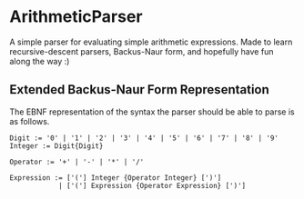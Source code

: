 # ArithmeticParser
A simple parser for evaluating simple arithmetic expressions. Made to learn recursive-descent parsers, Backus-Naur form, and hopefully have fun along the way :)

## Extended Backus-Naur Form Representation
The EBNF representation of the syntax the parser should be able to parse is as follows.

```
Digit := '0' | '1' | '2' | '3' | '4' | '5' | '6' | '7' | '8' | '9'
Integer := Digit{Digit}

Operator := '+' | '-' | '*' | '/'

Expression := ['('] Integer {Operator Integer} [')']
            | ['('] Expression {Operator Expression} [')']
```
